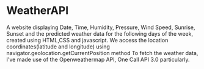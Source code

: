 # WeatherAPI
A website displaying Date, Time, Humidity, Pressure,  Wind Speed,  Sunrise, Sunset and the predicted weather data for the following days of the week, created using HTML,CSS and javascript. 
We access the location coordinates(latitude and longitude) using navigator.geolocation.getCurrentPosition method
To fetch the weather data, I've made use of the Openweathermap API, One Call API 3.0 particularly.
